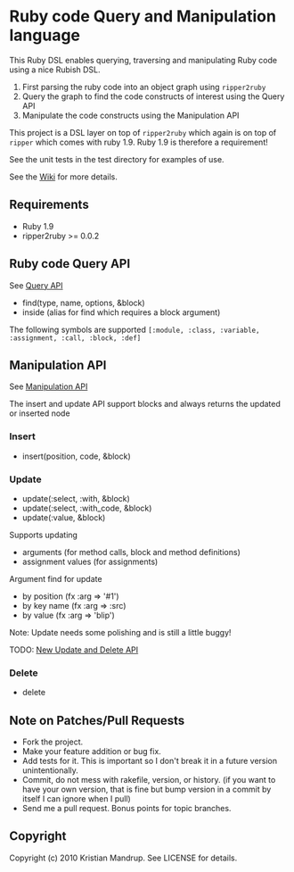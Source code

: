 # Ruby code Query and Manipulation language ##

This Ruby DSL enables querying, traversing and manipulating Ruby code using a nice Rubish DSL.

1. First parsing the ruby code into an object graph using `ripper2ruby`
2. Query the graph to find the code constructs of interest using the Query API
3. Manipulate the code constructs using the Manipulation API

This project is a DSL layer on top of `ripper2ruby` which again is on top of `ripper` which comes with ruby 1.9. 
Ruby 1.9 is therefore a requirement! 

See the unit tests in the test directory for examples of use.

See the [Wiki](http://wiki.github.com/kristianmandrup/ruby_traverser_dsl "Wiki") for more details.

## Requirements ##
* Ruby 1.9
* ripper2ruby >= 0.0.2 

## Ruby code Query API ##

See [Query API](http://wiki.github.com/kristianmandrup/ruby_traverser_dsl/finder-api "Query API")

* find(type, name, options, &block)
* inside (alias for find which requires a block argument)

The following symbols are supported `[:module, :class, :variable, :assignment, :call, :block, :def]`

## Manipulation API ##

See [Manipulation API](http://wiki.github.com/kristianmandrup/ruby_traverser_dsl/manipulation-api "Manipulation API")

The insert and update API support blocks and always returns the updated or inserted node

### Insert ##
* insert(position, code, &block)

### Update ##
* update(:select, :with, &block)
* update(:select, :with_code, &block)
* update(:value, &block)

Supports updating 
* arguments (for method calls, block and method definitions)
* assignment values (for assignments)

Argument find for update
* by position (fx :arg => '#1')
* by key name (fx :arg => :src) 
* by value (fx :arg => 'blip')

Note:
Update needs some polishing and is still a little buggy!
                                                              
TODO:
[New Update and Delete API](http://gist.github.com/386674 "New Update and Delete API")

### Delete ##
* delete

## Note on Patches/Pull Requests ##
 
* Fork the project.
* Make your feature addition or bug fix.
* Add tests for it. This is important so I don't break it in a
  future version unintentionally.
* Commit, do not mess with rakefile, version, or history.
  (if you want to have your own version, that is fine but bump version in a commit by itself I can ignore when I pull)
* Send me a pull request. Bonus points for topic branches.

## Copyright ##

Copyright (c) 2010 Kristian Mandrup. See LICENSE for details.